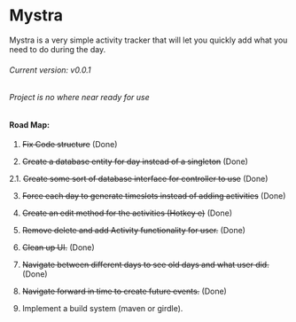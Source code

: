 # Mystra
Mystra is a very simple activity tracker that will let you quickly add what you need to do during the day.


###### Current version: v0.0.1
###### Project is no where near ready for use

#### Road Map:

1. ~~Fix Code structure~~ (Done)

2. ~~Create a database entity for day instead of a singleton~~ (Done)

2.1. ~~Create some sort of database interface for controller to use~~ (Done)

3. ~~Force each day to generate timeslots instead of adding activities~~ (Done)

4. ~~Create an edit method for the activities (Hotkey e)~~ (Done)

5. ~~Remove delete and add Activity functionality for user.~~ (Done)

6. ~~Clean up UI.~~ (Done)

7. ~~Navigate between different days to see old days and what user did.~~ (Done)

8. ~~Navigate forward in time to create future events.~~ (Done)

9. Implement a build system (maven or girdle).

